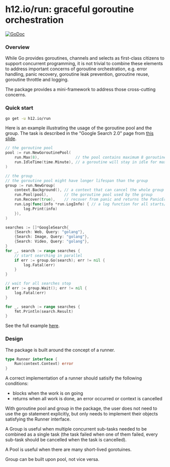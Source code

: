 h12.io/run: graceful goroutine orchestration
============================================

[![GoDoc](https://godoc.org/h12.io/run?status.svg)](https://godoc.org/h12.io/run)

### Overview

While Go provides goroutines, channels and selects as first-class citizens to
support concurrent programming, it is not trivial to combine these elements
to address important concerns of goroutine orchestration, e.g. error handling,
panic recovery, goroutine leak prevention, goroutine reuse, goroutine throttle
and logging.

The package provides a mini-framework to address those cross-cutting concerns.

### Quick start

```bash
go get -u h12.io/run
```

Here is an example illustrating the usage of the goroutine pool and the group.
The task is described in the "Google Search 2.0" page from [this slide](https://talks.golang.org/2012/concurrency.slide#46).

```go
// the goroutine pool
pool := run.NewGoroutinePool(
	run.Max(8),                // the pool contains maximum 8 goroutines
	run.IdleTime(time.Minute), // a goroutine will stay in idle for maximum 1 minute before exiting
)

// the group
// the goroutine pool might have longer lifespan than the group
group := run.NewGroup(
	context.Background(), // a context that can cancel the whole group
	run.Pool(pool),       // the goroutine pool used by the group
	run.Recover(true),    // recover from panic and returns the PanicError
	run.Log(func(info *run.LogInfo) { // a log function for all starts/stops
		log.Print(info)
	}),
)

searches := []*GoogleSearch{
	{Search: Web, Query: "golang"},
	{Search: Image, Query: "golang"},
	{Search: Video, Query: "golang"},
}
for _, search := range searches {
	// start searching in parallel
	if err := group.Go(search); err != nil {
		log.Fatal(err)
	}
}

// wait for all searches stop
if err := group.Wait(); err != nil {
	log.Fatal(err)
}

for _, search := range searches {
	fmt.Println(search.Result)
}
```

See the full example [here](example/search/main.go).

### Design

The package is built around the concept of a runner.

```go
type Runner interface {
	Run(context.Context) error
}
```

A correct implementation of a runner should satisify the following conditions:

* blocks when the work is on going
* returns when all work is done, an error occurred or context is cancelled

With goroutine pool and group in the package, the user does not need to use
the go statement explicitly, but only needs to implement their objects
satisfying the Runner interface.

A Group is useful when multiple concurrent sub-tasks needed to be combined as
a single task (the task failed when one of them failed, every sub-task should be
cancelled when the task is cancelled).

A Pool is useful when there are many short-lived gorotuines.

Group can be built upon pool, not vice versa.
